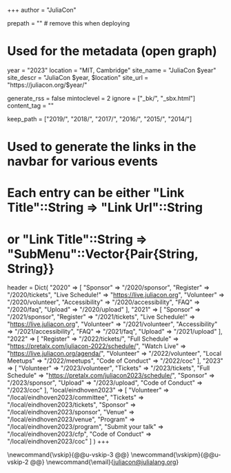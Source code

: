 +++
author = "JuliaCon"

prepath = ""        # remove this when deploying

# Used for the metadata (open graph)
year       = "2023"
location   = "MIT, Cambridge"
site_name  = "JuliaCon $year"
site_descr = "JuliaCon $year, $location"
site_url   = "https://juliacon.org/$year/"

generate_rss = false
mintoclevel = 2
ignore = ["_bk/", "_sbx.html"]
content_tag = ""

keep_path = ["2019/", "2018/", "2017/", "2016/", "2015/", "2014/"]

# Used to generate the links in the navbar for various events
# Each entry can be either "Link Title"::String => "Link Url"::String
#                       or "Link Title"::String => "SubMenu"::Vector{Pair{String, String}}
header = Dict(
    "2020" => [ "Sponsor" => "/2020/sponsor", "Register" => "/2020/tickets", "Live Schedule!" => "https://live.juliacon.org", "Volunteer" => "/2020/volunteer", "Accessibility" => "/2020/accessibility", "FAQ" => "/2020/faq", "Upload" => "/2020/upload" ],
    "2021" => [ "Sponsor" => "/2021/sponsor", "Register" => "/2021/tickets", "Live Schedule!" => "https://live.juliacon.org", "Volunteer" => "/2021/volunteer", "Accessibility" => "/2021/accessibility", "FAQ" => "/2021/faq", "Upload" => "/2021/upload" ],
    "2022" => [ "Register" => "/2022/tickets/", "Full Schedule" => "https://pretalx.com/juliacon-2022/schedule/", "Watch Live" => "https://live.juliacon.org/agenda/", "Volunteer" => "/2022/volunteer", "Local Meetups" => "/2022/meetups", "Code of Conduct" => "/2022/coc" ],
    "2023" => [ "Volunteer" => "/2023/volunteer", "Tickets" => "/2023/tickets", "Full Schedule" => "https://pretalx.com/juliacon2023/schedule/", "Sponsor" => "/2023/sponsor", "Upload" => "/2023/upload", "Code of Conduct" => "/2023/coc" ],
    "local/eindhoven2023" => [ "Volunteer" => "/local/eindhoven2023/committee", "Tickets" => "/local/eindhoven2023/tickets", "Sponsor" => "/local/eindhoven2023/sponsor", "Venue" => "/local/eindhoven2023/venue", "Program" => "/local/eindhoven2023/program", "Submit your talk" => "/local/eindhoven2023/cfp", "Code of Conduct" => "/local/eindhoven2023/coc" ]
)
+++

\newcommand{\vskip}{@@u-vskip-3 @@}
\newcommand{\vskipm}{@@u-vskip-2 @@}
\newcommand{\email}{[juliacon@julialang.org](mailto:juliacon@julialang.org)}
